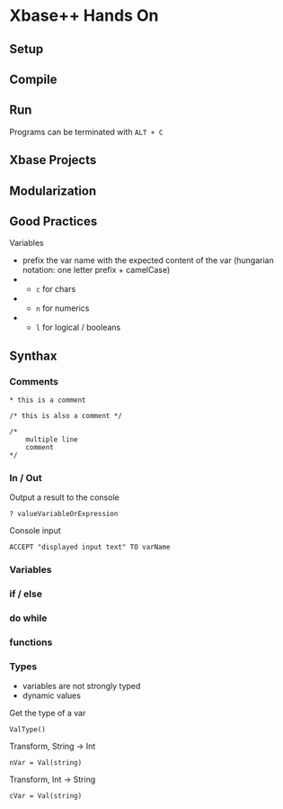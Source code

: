 # Xbase++ Hands On

## Setup

## Compile

## Run

Programs can be terminated with `ALT + C`

## Xbase Projects



## Modularization

## Good Practices

Variables
- prefix the var name with the expected content of the var (hungarian notation: one letter prefix + camelCase)
- - `c` for chars
- - `n` for numerics
- - `l` for logical / booleans

## Synthax

### Comments

```
* this is a comment

/* this is also a comment */

/*
    multiple line
    comment
*/
```

### In / Out

Output a result to the console
```
? valueVariableOrExpression
```

Console input
```
ACCEPT "displayed input text" TO varName
```

### Variables



### if / else



### do while



### functions



### Types

- variables are not strongly typed
- dynamic values

Get the type of a var
```
ValType()
```

Transform, String -> Int
```
nVar = Val(string)
```

Transform, Int -> String
```
cVar = Val(string)
```



